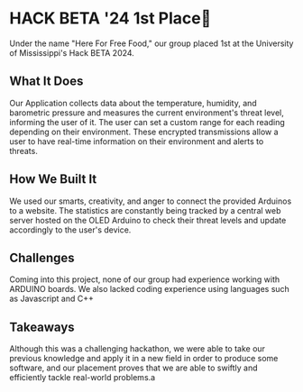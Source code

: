 
# HACK BETA '24 1st Place🥇

Under the name "Here For Free Food," our group placed 1st at the University of Mississippi's Hack BETA 2024.

## What It Does
Our Application collects data about the temperature, humidity, and barometric pressure and measures the current environment's threat level, informing the user of it. The user can set a custom range for each reading depending on their environment. These encrypted transmissions allow a user to have real-time information on their environment and alerts to threats.

## How We Built It

We used our smarts, creativity, and anger to connect the provided Arduinos to a website. The statistics are constantly being tracked by a central web server hosted on the OLED Arduino to check their threat levels and update accordingly to the user's device.

## Challenges

Coming into this project, none of our group had experience working with ARDUINO boards. We also lacked coding experience using languages such as Javascript and C++

## Takeaways

Although this was a challenging hackathon, we were able to take our previous knowledge and apply it in a new field in order to produce some software, and our placement proves that we are able to swiftly and efficiently tackle real-world problems.a
